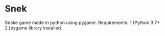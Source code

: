 # Snek
Snake game made in python using pygame.
Requirements:
              1.)Python 3.7+
              2.)pygame library installed.
